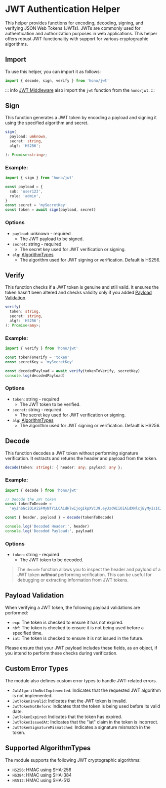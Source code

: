 # JWT Authentication Helper

This helper provides functions for encoding, decoding, signing, and verifying JSON Web Tokens (JWTs). JWTs are commonly used for authentication and authorization purposes in web applications. This helper offers robust JWT functionality with support for various cryptographic algorithms.

## Import

To use this helper, you can import it as follows:

```ts
import { decode, sign, verify } from 'hono/jwt'
```

::: info
[JWT Middleware](/middleware/builtin/jwt) also import the `jwt` function from the `hono/jwt`.
:::

## Sign

This function generates a JWT token by encoding a payload and signing it using the specified algorithm and secret.

```ts
sign(
  payload: unknown,
  secret: string,
  alg?: 'HS256';

): Promise<string>;
```

### Example:

```ts
import { sign } from 'hono/jwt'

const payload = {
  sub: 'user123',
  role: 'admin',
}
const secret = 'mySecretKey'
const token = await sign(payload, secret)
```

### Options

- `payload`: unknown - required
  - The JWT payload to be signed.
- `secret`: string - required
  - The secret key used for JWT verification or signing.
- `alg`: [AlgorithmTypes](#supported-algorithmtypes)
  - The algorithm used for JWT signing or verification. Default is HS256.

## Verify

This function checks if a JWT token is genuine and still valid. It ensures the token hasn't been altered and checks validity only if you added [Payload Validation](#payload-validation).

```ts
verify(
  token: string,
  secret: string,
  alg?: 'HS256';
): Promise<any>;

```

### Example:

```ts
import { verify } from 'hono/jwt'

const tokenToVerify = 'token'
const secretKey = 'mySecretKey'

const decodedPayload = await verify(tokenToVerify, secretKey)
console.log(decodedPayload)
```

### Options

- `token`: string - required
  - The JWT token to be verified.
- `secret`: string - required
  - The secret key used for JWT verification or signing.
- `alg`: [AlgorithmTypes](#supported-algorithmtypes)
  - The algorithm used for JWT signing or verification. Default is HS256.

## Decode

This function decodes a JWT token without performing signature verification. It extracts and returns the header and payload from the token.

```ts
decode(token: string): { header: any; payload: any };
```

### Example:

```ts
import { decode } from 'hono/jwt'

// Decode the JWT token
const tokenToDecode =
  'eyJhbGciOiAiSFMyNTYiLCAidHlwIjogIkpXVCJ9.eyJzdWIiOiAidXNlcjEyMyIsICJyb2xlIjogImFkbWluIn0.JxUwx6Ua1B0D1B0FtCrj72ok5cm1Pkmr_hL82sd7ELA'

const { header, payload } = decode(tokenToDecode)

console.log('Decoded Header:', header)
console.log('Decoded Payload:', payload)
```

### Options

- `token`: string - required
  - The JWT token to be decoded.

> The `decode` function allows you to inspect the header and payload of a JWT token _**without**_ performing verification. This can be useful for debugging or extracting information from JWT tokens.

## Payload Validation

When verifying a JWT token, the following payload validations are performed:

- `exp`: The token is checked to ensure it has not expired.
- `nbf`: The token is checked to ensure it is not being used before a specified time.
- `iat`: The token is checked to ensure it is not issued in the future.

Please ensure that your JWT payload includes these fields, as an object, if you intend to perform these checks during verification.

## Custom Error Types

The module also defines custom error types to handle JWT-related errors.

- `JwtAlgorithmNotImplemented`: Indicates that the requested JWT algorithm is not implemented.
- `JwtTokenInvalid`: Indicates that the JWT token is invalid.
- `JwtTokenNotBefore`: Indicates that the token is being used before its valid date.
- `JwtTokenExpired`: Indicates that the token has expired.
- `JwtTokenIssuedAt`: Indicates that the "iat" claim in the token is incorrect.
- `JwtTokenSignatureMismatched`: Indicates a signature mismatch in the token.

## Supported AlgorithmTypes

The module supports the following JWT cryptographic algorithms:

- `HS256`: HMAC using SHA-256
- `HS384`: HMAC using SHA-384
- `HS512`: HMAC using SHA-512
